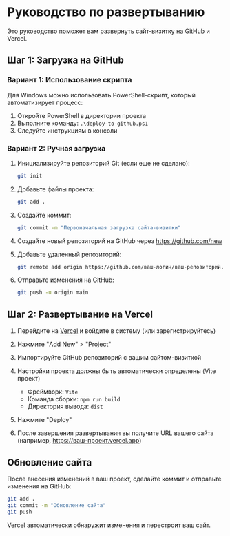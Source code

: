 # Руководство по развертыванию

Это руководство поможет вам развернуть сайт-визитку на GitHub и Vercel.

## Шаг 1: Загрузка на GitHub

### Вариант 1: Использование скрипта

Для Windows можно использовать PowerShell-скрипт, который автоматизирует процесс:

1. Откройте PowerShell в директории проекта
2. Выполните команду: `.\deploy-to-github.ps1`
3. Следуйте инструкциям в консоли

### Вариант 2: Ручная загрузка

1. Инициализируйте репозиторий Git (если еще не сделано):
   ```bash
   git init
   ```

2. Добавьте файлы проекта:
   ```bash
   git add .
   ```

3. Создайте коммит:
   ```bash
   git commit -m "Первоначальная загрузка сайта-визитки"
   ```

4. Создайте новый репозиторий на GitHub через https://github.com/new

5. Добавьте удаленный репозиторий:
   ```bash
   git remote add origin https://github.com/ваш-логин/ваш-репозиторий.git
   ```

6. Отправьте изменения на GitHub:
   ```bash
   git push -u origin main
   ```

## Шаг 2: Развертывание на Vercel

1. Перейдите на [Vercel](https://vercel.com/) и войдите в систему (или зарегистрируйтесь)

2. Нажмите "Add New" > "Project"

3. Импортируйте GitHub репозиторий с вашим сайтом-визиткой

4. Настройки проекта должны быть автоматически определены (Vite проект)
   - Фреймворк: `Vite`
   - Команда сборки: `npm run build`
   - Директория вывода: `dist`

5. Нажмите "Deploy"

6. После завершения развертывания вы получите URL вашего сайта (например, https://ваш-проект.vercel.app)

## Обновление сайта

После внесения изменений в ваш проект, сделайте коммит и отправьте изменения на GitHub:

```bash
git add .
git commit -m "Обновление сайта"
git push
```

Vercel автоматически обнаружит изменения и перестроит ваш сайт. 